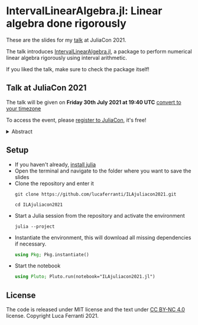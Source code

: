 # IntervalLinearAlgebra.jl: Linear algebra done rigorously

These are the slides for my [talk](https://pretalx.com/juliacon2021/talk/WA7BP8/) at JuliaCon 2021. 

The talk introduces [IntervalLinearAlgebra.jl](https://github.com/lucaferranti/IntervalLinearAlgebra.jl), a package to perform numerical linear algebra rigorously using interval arithmetic.

If you liked the talk, make sure to check the package itself!

## Talk at JuliaCon 2021

The talk will be given on **Friday 30th July 2021 at 19:40 UTC** [convert to your timezone](https://arewemeetingyet.com/2021-07-30/19:40)

To access the event, please [register to JuliaCon](https://juliacon.org/2021/tickets/), it's free!

<details>
<summary>Abstract</summary>
Solving linear systems is central in most computational domains, from mathematics to engineering applications. This talk will introduce IntervalLinearAlgebra.jl: a package written in Julia to solve linear systems, with interval or real coefficients, rigorously. That is, producing a set guaranteed to contain the true solution of the original problem. This can be applied to solve problems involving uncertainty propagation or perform self-validated computations.
</details>


## Setup

- If you haven't already, [install julia](https://julialang.org/downloads/)
- Open the terminal and navigate to the folder where you want to save the slides
- Clone the repository and enter it
  ```
  git clone https://github.com/lucaferranti/ILAjuliacon2021.git
  ```
  ```
  cd ILAjuliacon2021
  ```
- Start a Julia session from the repository and activate the environment
  ```
  julia --project
  ```
- Instantiate the environment, this will download all missing dependencies if necessary.
  ```julia
  using Pkg; Pkg.instantiate()
  ```
- Start the notebook
  ```julia
  using Pluto; Pluto.run(notebook="ILAjuliacon2021.jl")
  ```

## License

The code is released under MIT license and the text under [CC BY-NC 4.0](https://creativecommons.org/licenses/by-nc/4.0/) license. Copyright Luca Ferranti 2021.
